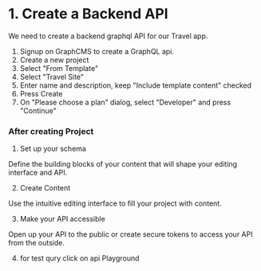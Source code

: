 # 1. Create a Backend API

We need to create a backend graphql API for our Travel app.



1. Signup on GraphCMS to create a GraphQL api.
2. Create a new project
3. Select "From Template"
4. Select "Travel Site" 
5. Enter name and description, keep "Include template content" checked
6. Press Create
7. On "Please choose a plan" dialog, select "Developer" and press "Continue"
### After creating Project

1. Set up your schema

  Define the building blocks of your content that will shape your editing interface and API.

2. Create Content

  Use the intuitive editing interface to fill your project with content.

3. Make your API accessible

  Open up your API to the public or create secure tokens to access your API from the outside.

4. for test qury click on api Playground

